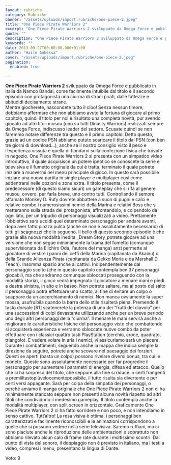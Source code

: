 ```yaml
---
layout: rubriche
category: Rubriche
banner: "/assets/uploads/import.rubriche/one-piece-2.jpeg"
title: "One Piece Pirate Warriors 2"
excerpt: "One Piece Pirate Warriors 2 sviluppato da Omega Force e pubblicato in Italia da Namco Bandai, come facilmente intuibile dal titolo è il secondo episodio con protagonista una ciurma di strani pirati, dalle fattezze e abitudidi decisamente strane. Mentre giocherete, nascondete tutto il cibo! Senza nessun timore, dobbiamo affermare che non abbiamo avuto la fortuna di [&hellip"
quote: ""
description: "One Piece Pirate Warriors 2 sviluppato da Omega Force e pubblicato in Italia da Namco Bandai, come facilmente intuibile dal titolo è il secondo episodio con protagonista una ciurma di strani pirati, dalle fattezze e abitudidi decisamente strane. Mentre giocherete, nascondete tutto il cibo! Senza nessun timore, dobbiamo affermare che non abbiamo avuto la fortuna di [&hellip"
keywords: ""
date: 2013-09-27T00:00:00.000+01:00
author: "Haile Anbessa"
cover: "/assets/uploads/import.rubriche/one-piece-2.jpeg"
pagination:
  enabled: true

---
```


**One Piece Pirate Warriors 2** sviluppato da Omega Force e pubblicato in Italia da Namco Bandai, come facilmente intuibile dal titolo è il secondo episodio con protagonista una ciurma di strani pirati, dalle fattezze e abitudidi decisamente strane.  
Mentre giocherete, nascondete tutto il cibo! Senza nessun timore, dobbiamo affermare che non abbiamo avuto la fortuna di giocare al primo capitolo, quindi il titolo per noi è risultato una completa novità, pur avendo giocato ad altri titoli musou (uno su tutti Dinasty Warriors) realizzati sempre da Omega Force, indiscusso leader del settore. Scusate quindi se non faremmo notare differenze tra questo e il primo capitolo. Detto questo, grazie ad un codice PSN abbiamo pututo scaricare il titolo dal PSN (con ben tre giorni di download…), anche se il nostro consiglio visto il peso e l’esperienza vissuta è quella di fiondarvi sulla confezione fisica che trovate in negozio. One Piece Pirate Warriors 2 si presenta con un simpatico video introduttivo, il quale acquisisce un potere ipnotico se conoscete la serie e televisiva e il fumetto originale da cui è tratta, terminato il quale potrete iniziare a muovermi nel menu principale di gioco. In questo sarà possibile iniziare una nuova partita in single player e multiplayer così come addentrarsi nelle opzioni e zone extra. Il titolo presenta, come il predecessore (di questo siamo sicuri) un gameplay che si rifà al genere musou, ovvero, per farla breve, uno contro tutti. Controllando il sempre affamato Monkey D. Rufy dovrete abbattere a suon di pugni e calci e relative combo i numerosissimi nemici della Marina e relativi Boss che si metteranno sulla strada del protagonista, affrontandolo, e colpendolo da ogni lato, per un tripudio di personaggi visualizzati a video. Prettamente l’obbiettivo sarà uccidi quel determinato personaggio per andare avanti, dopo aver fatto piazza pulita (anche se non è assolutamente necessario) di tutti gli scagnozzi che lo seguono. Il bello di questo secondo episodio è che grazie alla nuova modalità inedita _Dream Story_potrete giocare ad una versione che non segue minimamente la trama del fumetto (comunque supervisionata da Eiichiro Oda, l’autore del manga) anzi permette al giocatore di vestire i panni dei ceffi della Marina (capitanata da Akainu) o della Grande Alleanza Pirata (capitanata da Gekko Moria e da Marshall D. Teach). Insomma spazio anche ai cattivi. Indipendentemente dal personaggio scelto (che in questo capitolo contempla ben 37 personaggi giocabili, ma che andranno comunque sbloccati proseguendo con la modalità storia), il gioco vedrà impegnato il giocatore a menare mani e piedi a destra sinistra, in alto e in basso. Non potrete saltare, ma al posto del salto il personaggio potrà effettuare uno scatto, al fine di evitare un colpo o scappare da un accerchiamento di nemici. Non manca ovviamente la super mossa, usufruibila quando la barra dello stile risulterà piena. Premendo il tasto dorsale \[R1\] scatenerete la potenza di uno dei “frutti del diavolo” per una successioni di colpi devastante utilizzando anche per un breve periodo uno degli altri personaggi della “ciurma”. Il menare le mani servirà anche a migliorare le caratteristiche fisiche del personaggio visto che combattendo si acquisterà esperienza e verranno sbloccate nuove combo da poter effettuare con i classici quattro tasti PlayStation (cerchio, croce, quadrato, triangolo). E vedere volare in aria i nemici, vi assicuriamo sarà un piacere. Durante i combattimenti, seguendo anche la mappa che indica sempre la direzione da seguire, potrete anche scovare nel paesaggio dei forzieri. Questi se aperti (basta un colpo) possono rivelare diversi bonus, tra cui le monete. Queste sono assolutamente necessarie per far progredire il personaggio per aumentare i parametri di energia, difesa ed attacco. Quello che ci ha sorpreso del titolo, che seppure alla fine si riduce in certi frangenti a premiiltastopiùvelocementepossibile, il tutto risulta sia divertente e per certi versi appagante. Sarà per colpa della simpatia dei personaggi, o perché amiamo il manga originale che One Piece Pirate Warriors 2 non ci ha minimamente stancato seppure non presenti alcuna novità rispetto ad altri titoli che condividono il medesimo gameplay. Il titolo contempla anche la modalità multiplayer, con split screen in orizzontale. Graficamente One Piece Pirate Warriors 2 ci ha fatto sorridere e non poco, e non intendiamo in senso cattivo. Tutt’altro! La resa visiva è ottima, i personaggi ben caratterizzati e facilmente riconoscibili e le animazioni corrispondono a quelle che si possono vedere nella serie televisiva. Saremo ruffiani, ma ci sono piaciute anche le riproduzione delle ambientazioni e soprattuto non abbiamo rilevato alcun calo di frame rate durante i moltissimo scontri. Dal punto di vista del sonoro, il doppiaggio non è previsto in italiano, ma i testi a video, compresi i menu, presentano la lingua di Dante.

Voto: 9